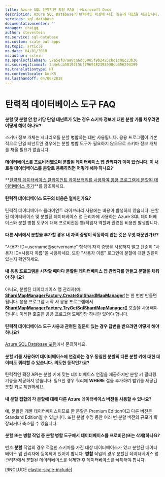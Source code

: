 ```yaml
---
title: Azure SQL 탄력적인 확장 FAQ | Microsoft Docs
description: Azure SQL Database의 탄력적인 확장에 대한 질문과 대답을 제공합니다.
services: sql-database
documentationcenter: ''
manager: craigg
author: stevestein
ms.service: sql-database
ms.custom: scale out apps
ms.topic: article
ms.date: 04/01/2018
ms.author: sstein
ms.openlocfilehash: 57a5ef07aa8ca6d35085f9b2425cbc1c08c23b36
ms.sourcegitcommit: 3a4ebcb58192f5bf7969482393090cb356294399
ms.translationtype: HT
ms.contentlocale: ko-KR
ms.lasthandoff: 04/06/2018
---
```

# <a name="elastic-database-tools-faq"></a>탄력적 데이터베이스 도구 FAQ
#### <a name="if-i-have-a-single-tenant-per-shard-and-no-sharding-key-how-do-i-populate-the-sharding-key-for-the-schema-info"></a>분할 및 분할 안 함 키당 단일 테넌트가 있는 경우 스키마 정보에 대한 분할 키를 채우려면 어떻게 해야 하나요?
스키마 정보 개체는 시나리오를 분할 병합하는 데만 사용됩니다. 응용 프로그램이 기본적으로 단일 테넌트인 경우에는 분할 병합 도구가 필요하지 않으므로 스키마 정보 개체를 채울 필요가 없습니다.

#### <a name="ive-provisioned-a-database-and-i-already-have-a-shard-map-manager-how-do-i-register-this-new-database-as-a-shard"></a>데이터베이스를 프로비전했으며 분할된 데이터베이스 맵 관리자가 이미 있습니다. 이 새로운 데이터베이스를 분할로 등록하려면 어떻게 해야 하나요?
**[탄력적 데이터베이스 클라이언트 라이브러리를 사용하여 응용 프로그램에 분할된 데이터베이스 추가](sql-database-elastic-scale-add-a-shard.md)**를 참조하세요. 

#### <a name="how-much-do-elastic-database-tools-cost"></a>탄력적 데이터베이스 도구의 비용은 얼마인가요?
탄력적 데이터베이스 클라이언트 라이브러리 사용에는 비용이 발생하지 않습니다. 분할된 데이터베이스 및 분할된 데이터베이스 맵 관리자에 사용하는 Azure SQL 데이터베이스와 분할 병합 도구에 대해 프로비전된 웹/작업자 역할과 관련된 비용만 발생합니다.

#### <a name="why-are-my-credentials-not-working-when-i-add-a-shard-from-a-different-server"></a>다른 서버에서 분할을 추가할 경우 내 자격 증명이 작동하지 않는 것은 무엇 때문인가요?
“사용자 ID=username@servername” 형식의 자격 증명을 사용하지 말고 단순히 "사용자 ID=사용자 이름"을 사용하세요.  또한 "사용자 이름" 로그인에 분할에 대한 권한이 있는지 확인하세요.

#### <a name="do-i-need-to-create-a-shard-map-manager-and-populate-shards-every-time-i-start-my-applications"></a>내 응용 프로그램을 시작할 때마다 분할된 데이터베이스 맵 관리자를 만들고 분할을 채워야 하나요?
아니요, 분할된 데이터베이스 맵 관리자(예: **[ShardMapManagerFactory.CreateSqlShardMapManager](http://msdn.microsoft.com/library/azure/microsoft.azure.sqldatabase.elasticscale.shardmanagement.shardmapmanagerfactory.createsqlshardmapmanager.aspx)**)는 한 번만 만들면 됩니다.  응용 프로그램 시작 시 응용 프로그램에서 **[ShardMapManagerFactory.TryGetSqlShardMapManager()](http://msdn.microsoft.com/library/azure/microsoft.azure.sqldatabase.elasticscale.shardmanagement.shardmapmanagerfactory.trygetsqlshardmapmanager.aspx)** 호출을 사용해야 합니다.  이러한 호출은 응용 프로그램 도메인당 하나만 있어야 합니다.

#### <a name="i-have-questions-about-using-elastic-database-tools-how-do-i-get-them-answered"></a>탄력적 데이터베이스 도구 사용과 관련된 질문이 있는 경우 답변을 받으려면 어떻게 해야 하나요?
[Azure SQL Database 포럼](https://social.msdn.microsoft.com/forums/azure/home?forum=ssdsgetstarted)에서 문의하세요.

#### <a name="when-i-get-a-database-connection-using-a-sharding-key-i-can-still-query-data-for-other-sharding-keys-on-the-same-shard--is-this-by-design"></a>분할 키를 사용하여 데이터베이스에 연결하는 경우 동일한 분할의 다른 분할 키에 대한 데이터도 쿼리할 수 있습니다.  의도한 동작인가요?
탄력적인 확장 API는 분할 키에 맞는 데이터베이스 연결을 제공하지만 분할 키 필터링 기능을 제공하지 않습니다.  필요한 경우 쿼리에 **WHERE** 절을 추가하여 범위를 제공된 분할 키로 제한하세요.

#### <a name="can-i-use-a-different-azure-database-edition-for-each-shard-in-my-shard-set"></a>내 분할 집합의 각 분할에 대해 다른 Azure 데이터베이스 버전을 사용할 수 있나요?
예, 분할은 개별 데이터베이스이므로 한 분할은 Premium Edition이고 다른 버전은 Standard Edition일 수 있습니다. 또한 분할 수명 동안 여러 번 분할 버전의 규모가 확장되거나 축소될 수 있습니다.

#### <a name="does-the-split-merge-tool-provision-or-delete-a-database-during-a-split-or-merge-operation"></a>분할 또는 병합 작업 중 분할 병합 도구에서 데이터베이스를 프로비전(또는 삭제)하나요?
번호 **분할** 작업의 경우 적절한 스키마를 가진 대상 데이터베이스가 있고 분할된 데이터베이스 맵 관리자에 등록되어 있어야 합니다.  **병합** 작업의 경우 분할된 데이터베이스 맵 관리자에서 분할된 데이터베이스를 삭제한 후 데이터베이스를 삭제해야 합니다.

[!INCLUDE [elastic-scale-include](../../includes/elastic-scale-include.md)]

